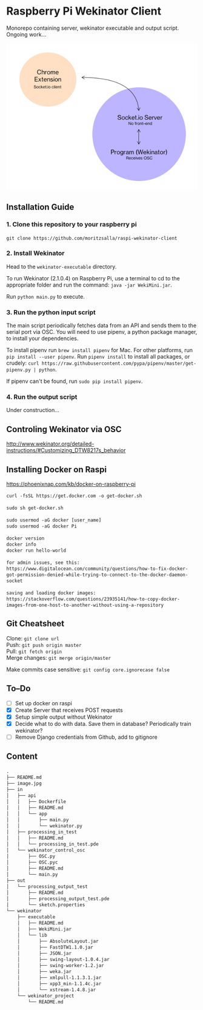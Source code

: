 # Raspberry Pi Wekinator Client

Monorepo containing server, wekinator executable and output script. Ongoing work…

![Image](./image.jpg)

## Installation Guide

### 1. Clone this repository to your raspberry pi

`git clone https://github.com/moritzsalla/raspi-wekinator-client`

### 2. Install Wekinator

Head to the `wekinator-executable` directory.

To run Wekinator (2.1.0.4) on Raspberry Pi, use a terminal to cd to the appropriate folder and run the command: `java -jar WekiMini.jar`.

Run `python main.py` to execute.

### 3. Run the python input script

The main script periodically fetches data from an API and sends them to the serial port via OSC. You will need to use pipenv, a python package manager, to install your dependencies.

To install pipenv run `brew install pipenv` for Mac. For other platforms, run `pip install --user pipenv`. Run `pipenv install` to install all packages, or crudely: `curl https://raw.githubusercontent.com/pypa/pipenv/master/get-pipenv.py | python`.

If pipenv can't be found, run `sudo pip install pipenv`.

### 4. Run the output script

Under construction…

## Controling Wekinator via OSC

http://www.wekinator.org/detailed-instructions/#Customizing_DTW8217s_behavior

## Installing Docker on Raspi

https://phoenixnap.com/kb/docker-on-raspberry-pi

```
curl -fsSL https://get.docker.com -o get-docker.sh

sudo sh get-docker.sh

sudo usermod -aG docker [user_name]
sudo usermod -aG docker Pi

docker version
docker info
docker run hello-world

for admin issues, see this: https://www.digitalocean.com/community/questions/how-to-fix-docker-got-permission-denied-while-trying-to-connect-to-the-docker-daemon-socket

saving and loading docker images:
https://stackoverflow.com/questions/23935141/how-to-copy-docker-images-from-one-host-to-another-without-using-a-repository
```

## Git Cheatsheet

Clone: `git clone url`  
Push: `git push origin master`  
Pull: `git fetch origin`  
Merge changes: `git merge origin/master`

Make commits case sensitive: `git config core.ignorecase false`

## To–Do

- [ ] Set up docker on raspi
- [x] Create Server that receives POST requests
- [x] Setup simple output without Wekinator
- [x] Decide what to do with data. Save them in database? Periodically train wekinator?
- [ ] Remove Django credentials from Github, add to gitignore

## Content

```
.
├── README.md
├── image.jpg
├── in
│   ├── api
│   │   ├── Dockerfile
│   │   ├── README.md
│   │   └── app
│   │       ├── main.py
│   │       └── wekinator.py
│   ├── processing_in_test
│   │   ├── README.md
│   │   └── processing_in_test.pde
│   └── wekinator_control_osc
│       ├── OSC.py
│       ├── OSC.pyc
│       ├── README.md
│       └── main.py
├── out
│   └── processing_output_test
│       ├── README.md
│       ├── processing_output_test.pde
│       └── sketch.properties
└── wekinator
    ├── executable
    │   ├── README.md
    │   ├── WekiMini.jar
    │   └── lib
    │       ├── AbsoluteLayout.jar
    │       ├── FastDTW1.1.0.jar
    │       ├── JSON.jar
    │       ├── swing-layout-1.0.4.jar
    │       ├── swing-worker-1.2.jar
    │       ├── weka.jar
    │       ├── xmlpull-1.1.3.1.jar
    │       ├── xpp3_min-1.1.4c.jar
    │       └── xstream-1.4.8.jar
    └── wekinator_project
        └── README.md
```
